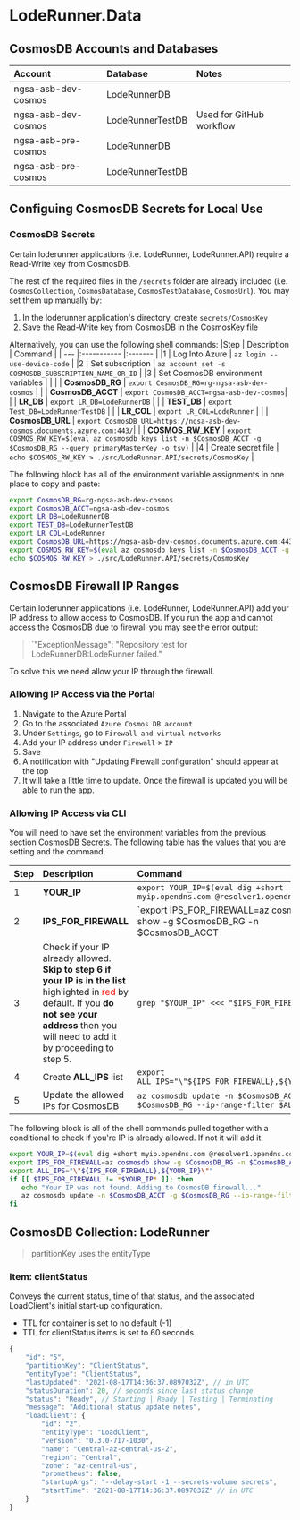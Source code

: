 # LodeRunner.Data

## CosmosDB Accounts and Databases

 Account              | Database         |  Notes                   |
| :--------------     | :-------         | :----------------------- |
| ngsa-asb-dev-cosmos | LodeRunnerDB     |                          |
| ngsa-asb-dev-cosmos | LodeRunnerTestDB | Used for GitHub workflow |
| ngsa-asb-pre-cosmos | LodeRunnerDB     |                          |
| ngsa-asb-pre-cosmos | LodeRunnerTestDB |                          |

## Configuing CosmosDB Secrets for Local Use

### CosmosDB Secrets

Certain loderunner applications (i.e. LodeRunner, LodeRunner.API) require a Read-Write key from CosmosDB.

The rest of the required files in the `/secrets` folder are already included (i.e. `CosmosCollection`, `CosmosDatabase`, `CosmosTestDatabase`, `CosmosUrl`).  You may set them up manually by:

1. In the loderunner application's directory, create `secrets/CosmosKey`
2. Save the Read-Write key from CosmosDB in the CosmosKey file

Alternatively, you can use the following shell commands:
|Step | Description        | Command |
| --- |:-----------        |:------- |
|1    | Log Into Azure     | `az login --use-device-code`   |
|2    | Set subscription   |  `az account set -s COSMOSDB_SUBSCRIPTION_NAME_OR_ID`        |
|3    | Set CosmosDB environment variables |         |
|     | **CosmosDB_RG**    | `export CosmosDB_RG=rg-ngsa-asb-dev-cosmos`         |
|     | **CosmosDB_ACCT**  | `export CosmosDB_ACCT=ngsa-asb-dev-cosmos`|
|     | **LR_DB**             | `export LR_DB=LodeRunnerDB`   |
|     | **TEST_DB**           | `export Test_DB=LodeRunnerTestDB` |
|     | **LR_COL**            | `export LR_COL=LodeRunner`        |
|     | **CosmosDB_URL**      | `export CosmosDB_URL=https://ngsa-asb-dev-cosmos.documents.azure.com:443/`|
|     | **COSMOS_RW_KEY**     | `export COSMOS_RW_KEY=$(eval az cosmosdb keys list -n $CosmosDB_ACCT -g $CosmosDB_RG --query primaryMasterKey -o tsv)`         |
|4    | Create secret file    | `echo $COSMOS_RW_KEY > ./src/LodeRunner.API/secrets/CosmosKey` |

The following block has all of the environment variable assignments in one place to copy and paste:

```bash
export CosmosDB_RG=rg-ngsa-asb-dev-cosmos
export CosmosDB_ACCT=ngsa-asb-dev-cosmos
export LR_DB=LodeRunnerDB
export TEST_DB=LodeRunnerTestDB
export LR_COL=LodeRunner
export CosmosDB_URL=https://ngsa-asb-dev-cosmos.documents.azure.com:443/
export COSMOS_RW_KEY=$(eval az cosmosdb keys list -n $CosmosDB_ACCT -g $CosmosDB_RG --query primaryMasterKey -o tsv)
echo $COSMOS_RW_KEY > ./src/LodeRunner.API/secrets/CosmosKey
```

## CosmosDB Firewall IP Ranges

Certain loderunner applications (i.e. LodeRunner, LodeRunner.API) add your IP address to allow access to CosmosDB.  If you run the app and cannot access the CosmosDB due to firewall you may see the error output:

> `"ExceptionMessage": "Repository test for LodeRunnerDB:LodeRunner failed."

To solve this we need allow your IP through the firewall.

### Allowing IP Access via the Portal

1. Navigate to the Azure Portal
2. Go to the associated `Azure Cosmos DB account`
3. Under `Settings`, go to `Firewall and virtual networks`
4. Add your IP address under `Firewall` > `IP`
5. Save
6. A notification with "Updating Firewall configuration" should appear at the top
7. It will take a little time to update. Once the firewall is updated you will be able to run the app.

### Allowing IP Access via CLI
<!-- markdownlint-disable MD033 -->
You will need to have set the environment variables from the previous section [CosmosDB Secrets](#cosmosdb-secrets).  The following table has the values that you are setting and the command.

|Step | Description        | Command |
| --- |:-----------        |:------- |
|   1  | **YOUR_IP**           |  `export YOUR_IP=$(eval dig +short myip.opendns.com @resolver1.opendns.com)` |
|   2  | **IPS_FOR_FIREWALL**  | `export IPS_FOR_FIREWALL=az cosmosdb show -g $CosmosDB_RG -n $CosmosDB_ACCT | jq -r '.ipRules | map(.ipAddressOrRange) | @csv' | tr -d '"'` |
|   3  | Check if your IP already allowed. <br> **Skip to step 6 if your IP is in the list** highlighted in <font color=red>red</font> by default. If you **do not see your address** then you will need to add it by proceeding to step 5.           | `grep "$YOUR_IP" <<< "$IPS_FOR_FIREWALL"` |
|  4 | Create **ALL_IPS** list | `export ALL_IPS="\"${IPS_FOR_FIREWALL},${YOUR_IP}\""` |
|  5    | Update the allowed IPs for CosmosDB | `az cosmosdb update -n $CosmosDB_ACCT -g $CosmosDB_RG --ip-range-filter $ALL_IPS` |

The following block is all of the shell commands pulled together with a conditional to check if you're IP is already allowed.  If not it will add it.

```bash
export YOUR_IP=$(eval dig +short myip.opendns.com @resolver1.opendns.com)
export IPS_FOR_FIREWALL=az cosmosdb show -g $CosmosDB_RG -n $CosmosDB_ACCT | jq -r '.ipRules | map(.ipAddressOrRange) | @csv' | tr -d '"'
export ALL_IPS="\"${IPS_FOR_FIREWALL},${YOUR_IP}\""
if [[ $IPS_FOR_FIREWALL != *$YOUR_IP* ]]; then
   echo "Your IP was not found. Adding to CosmosDB firewall..."
   az cosmosdb update -n $CosmosDB_ACCT -g $CosmosDB_RG --ip-range-filter $ALL_IPS
fi
```
<!-- markdownlint-enable MD033 -->
## CosmosDB Collection: LodeRunner

> partitionKey uses the entityType

### Item: clientStatus

Conveys the current status, time of that status, and the associated LoadClient's initial start-up configuration.

- TTL for container is set to no default (-1)
- TTL for clientStatus items is set to 60 seconds

```javascript
{
    "id": "5",
    "partitionKey": "ClientStatus",
    "entityType": "ClientStatus",
    "lastUpdated": "2021-08-17T14:36:37.0897032Z", // in UTC
    "statusDuration": 20, // seconds since last status change
    "status": "Ready", // Starting | Ready | Testing | Terminating
    "message": "Additional status update notes",
    "loadClient": {
        "id": "2",
        "entityType": "LoadClient",
        "version": "0.3.0-717-1030",
        "name": "Central-az-central-us-2",
        "region": "Central",
        "zone": "az-central-us",
        "prometheus": false,
        "startupArgs": "--delay-start -1 --secrets-volume secrets",
        "startTime": "2021-08-17T14:36:37.0897032Z" // in UTC
    }
}
```
